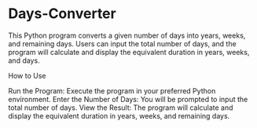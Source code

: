 # Days-Converter

This Python program converts a given number of days into years, weeks, and remaining days. Users can input the total number of days, and the program will calculate and display the equivalent duration in years, weeks, and days.

How to Use

Run the Program:
Execute the program in your preferred Python environment.
Enter the Number of Days:
You will be prompted to input the total number of days.
View the Result:
The program will calculate and display the equivalent duration in years, weeks, and remaining days.
